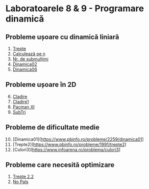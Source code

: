 # Laboratoarele 8 & 9 - Programare dinamică

## Probleme ușoare cu dinamică liniară
1. [Trepte]([https://www.pbinfo.ro/probleme/1798/trepte)
2. [Calculează pe n](https://www.pbinfo.ro/probleme/3672/calculeaza-pe-n)
3. [Nr. de submulțimi](https://www.pbinfo.ro/probleme/3213/numardesubmultimi)
4. [Dinamica02](https://www.pbinfo.ro/probleme/2260/dinamica02)
5. [Dinamica06](https://www.pbinfo.ro/probleme/3990/dinamica06)

## Probleme ușoare în 2D
6. [Cladire](https://www.pbinfo.ro/probleme/392/cladire)
7. [Cladire1](https://www.pbinfo.ro/probleme/393/cladire1)
8. [Pacman XI](https://www.pbinfo.ro/probleme/3265/pacman-xi)
9. [SubTri](https://www.pbinfo.ro/probleme/385/sumtri)

## Probleme de dificultate medie
10. [Dinamica01](https://www.pbinfo.ro/probleme/2259/dinamica01]
11. [Trepte2](https://www.pbinfo.ro/probleme/1991/trepte2]
12. [Culori3](https://www.infoarena.ro/problema/culori3]

## Probleme care necesită optimizare
1. [Trepte 2.2](https://www.pbinfo.ro/probleme/3217/trepte2-2)
2. [No Pals](https://www.pbinfo.ro/probleme/2882/no-pals)

